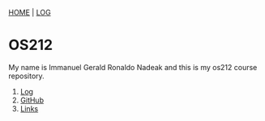 [HOME](.) | [LOG](TXT/mylog.txt)

# OS212
My name is Immanuel Gerald Ronaldo Nadeak and this is my os212 course repository.

1. [Log](TXT/mylog.txt)
2. [GitHub](https://github.com/immanuelnadeak/os212)
3. [Links](./LINKS/)
